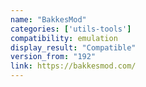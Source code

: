 ```yaml
---
name: "BakkesMod"
categories: ['utils-tools']
compatibility: emulation
display_result: "Compatible"
version_from: "192"
link: https://bakkesmod.com/
---
```



